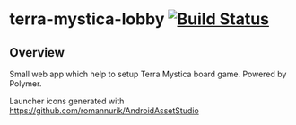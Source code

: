 # terra-mystica-lobby [![Build Status](https://travis-ci.org/ertrzyiks/terra-mystica-lobby.svg?branch=master)](https://travis-ci.org/ertrzyiks/terra-mystica-lobby)

## Overview 

Small web app which help to setup Terra Mystica board game. Powered by Polymer. 

Launcher icons generated with https://github.com/romannurik/AndroidAssetStudio


